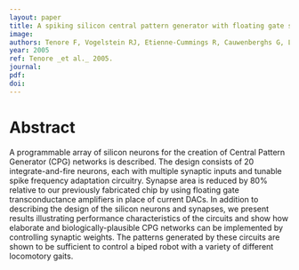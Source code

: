 ```yaml
---
layout: paper
title: A spiking silicon central pattern generator with floating gate synapses [robot control applications]
image:
authors: Tenore F, Vogelstein RJ, Etienne-Cummings R, Cauwenberghs G, Lewis MA, and Hasler P.
year: 2005
ref: Tenore _et al._ 2005.
journal: 
pdf: 
doi: 
---
```


# Abstract
A programmable array of silicon neurons for the creation of Central Pattern Generator (CPG) networks is described. The design consists of 20 integrate-and-fire neurons, each with multiple synaptic inputs and tunable spike frequency adaptation circuitry. Synapse area is reduced by 80% relative to our previously fabricated chip by using floating gate transconductance amplifiers in place of current DACs. In addition to describing the design of the silicon neurons and synapses, we present results illustrating performance characteristics of the circuits and show how elaborate and biologically-plausible CPG networks can be implemented by controlling synaptic weights. The patterns generated by these circuits are shown to be sufficient to control a biped robot with a variety of different locomotory gaits.

